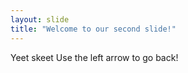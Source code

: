 ```yaml
---
layout: slide
title: "Welcome to our second slide!"
---
```

Yeet skeet
Use the left arrow to go back!
